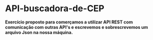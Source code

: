 # API-buscadora-de-CEP

<strong>Exercício proposto para comerçamos a utilizar API REST com comunicação com outras API's e escrevemos e sobrescrevemos um arquivo Json na nossa máquina.</strong>

